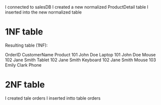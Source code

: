 I connected to salesDB
I created a new normalized ProductDetail table
I inserted into the new normalized table

# 1NF table

Resulting table (1NF):

OrderID CustomerName Product
101 John Doe Laptop
101 John Doe Mouse
102 Jane Smith Tablet
102 Jane Smith Keyboard
102 Jane Smith Mouse
103 Emily Clark Phone

# 2NF table

I created tale orders
I inserted intto table orders
